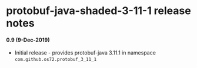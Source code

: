 protobuf-java-shaded-3-11-1 release notes
=========================================

#### 0.9 (9-Dec-2019)
* Initial release - provides protobuf-java 3.11.1 in namespace `com.github.os72.protobuf_3_11_1`
